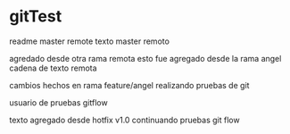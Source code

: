 # gitTest
readme master remote
texto master remoto

agredado desde otra rama remota
esto fue agregado desde la rama angel
cadena de texto remota

cambios hechos en rama feature/angel
realizando pruebas de git

usuario de pruebas gitflow

texto agregado desde hotfix v1.0
continuando pruebas git flow